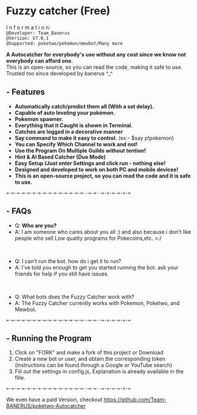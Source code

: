 # Fuzzy catcher (Free)
I n f o r m a t i o n: </br>
`@Developer: Team_Banerus`
</br>
`@Version: V7.0.1`
</br>
`@Supported: poketwo/pokemon/mewbot/Many more`

**A Autocatcher for everybody's use without any cost since we know not everybody can afford one.** </br>
This is an open-source, so you can read the code, making it safe to use. Trusted too since developed by banerus ^_^

## - Features

- **Automatically catch/predict them all (With a set delay).**
- **Capable of auto leveling your pokémon.**
- **Pokemon spawner.**
- **Everything that it Caught is shown in Terminal.**
- **Catches are logged in a decorative manner**
- **Say command to make it easy to control.** (ex:- $say p!pokemon)
- **You can Specify Which Channel to work and not!**
- **Use the Program On Multiple Guilds without tention!**
- **Hint & AI Based Catcher (Duo Mode)**
- **Easy Setup (Just enter Settings and click run - nothing else!**
- **Designed and developed to work on both PC and mobile devices!**
- **This is an open-source project, so you can read the code and it is safe to use.**

  
`=-=-=-=-=-=-=-=-=-=-=-=-=-=-=--=-=--=-=-=-=-=-=`

## - FAQs
* Q: **Who are you?** </br>
* A:  I am someone who cares about you all :) and also because i don't like people who sell Low quality programs for Pokecoins,etc.   >:/     
</br>

* Q: I can't run the bot. how do i get it to run? </br>
* A: I've told you enough to get you started running the bot. ask your friends for help if you still have issues.      
</br>

* Q: What bots does the Fuzzy Catcher work with? </br>
* A: The Fuzzy Catcher currently works with Pokemon, Poketwo, and Mewbot.

`=-=-=-=-=-=-=-=-=-=-=-=-=-=-=--=-=--=-=-=-=-=-=`

## - Running the Program

1) Click on "FORK" and make a fork of this project or Download </br>
2) Create a new bot or user, and obtain the corresponding token (instructions can be found through a Google or YouTube search)
3) Fill out the settings in config.js, Explanation is already available in the fille.

`=-=-=-=-=-=-=-=-=-=-=-=-=-=-=--=-=--=-=-=-=-=-=`

We even have a paid Version, checkout https://github.com/Team-BANERUS/poketwo-Autocatcher
